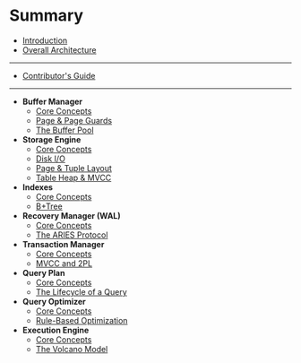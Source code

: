 # Summary

- [Introduction](./introduction.md)
- [Overall Architecture](./architecture.md)

---

- [Contributor's Guide](./contributing.md)

---

- **Buffer Manager**
    - [Core Concepts](./modules/buffer.md)
    - [Page & Page Guards](./buffer/page.md)
    - [The Buffer Pool](./buffer/buffer_pool.md)
- **Storage Engine**
    - [Core Concepts](./modules/storage.md)
    - [Disk I/O](./storage/disk_io.md)
    - [Page & Tuple Layout](./storage/page_layouts.md)
    - [Table Heap & MVCC](./storage/table_heap.md)
- **Indexes**
    - [Core Concepts](./modules/index.md)
    - [B+Tree](./index/btree_index.md)
- **Recovery Manager (WAL)**
    - [Core Concepts](./modules/recovery.md)
    - [The ARIES Protocol](./recovery/aries.md)
- **Transaction Manager**
    - [Core Concepts](./modules/transaction.md)
    - [MVCC and 2PL](./transaction/mvcc_and_2pl.md)
- **Query Plan**
    - [Core Concepts](./modules/plan.md)
    - [The Lifecycle of a Query](./plan/lifecycle.md)
- **Query Optimizer**
    - [Core Concepts](./modules/optimizer.md)
    - [Rule-Based Optimization](./optimizer/rules.md)
- **Execution Engine**
    - [Core Concepts](./modules/execution.md)
    - [The Volcano Model](./execution/volcano.md)